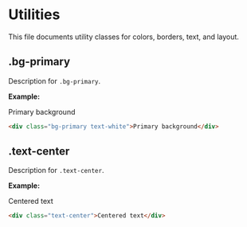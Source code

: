 # Utilities

This file documents utility classes for colors, borders, text, and layout.

## .bg-primary

Description for `.bg-primary`.

**Example:**
<div class="bg-primary text-white">Primary background</div>

```html
<div class="bg-primary text-white">Primary background</div>
```

## .text-center

Description for `.text-center`.

**Example:**
<div class="text-center">Centered text</div>

```html
<div class="text-center">Centered text</div>
```
